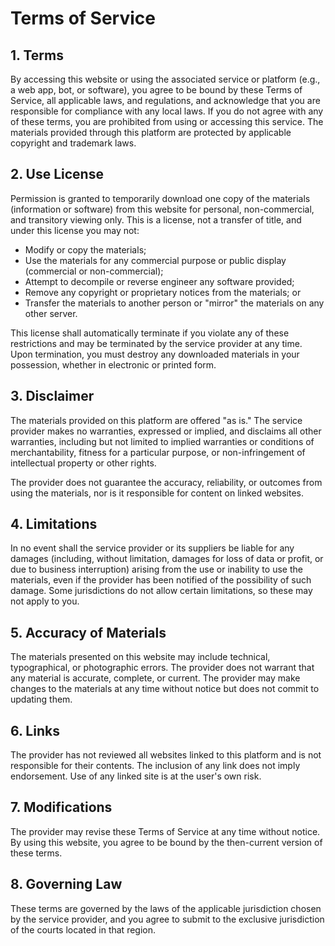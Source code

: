 # Terms of Service

## 1. Terms

By accessing this website or using the associated service or platform (e.g., a web app, bot, or software), you agree to be bound by these Terms of Service, all applicable laws, and regulations, and acknowledge that you are responsible for compliance with any local laws. If you do not agree with any of these terms, you are prohibited from using or accessing this service. The materials provided through this platform are protected by applicable copyright and trademark laws.

## 2. Use License

Permission is granted to temporarily download one copy of the materials (information or software) from this website for personal, non-commercial, and transitory viewing only. This is a license, not a transfer of title, and under this license you may not:

- Modify or copy the materials;
- Use the materials for any commercial purpose or public display (commercial or non-commercial);
- Attempt to decompile or reverse engineer any software provided;
- Remove any copyright or proprietary notices from the materials; or
- Transfer the materials to another person or "mirror" the materials on any other server.

This license shall automatically terminate if you violate any of these restrictions and may be terminated by the service provider at any time. Upon termination, you must destroy any downloaded materials in your possession, whether in electronic or printed form.

## 3. Disclaimer

The materials provided on this platform are offered "as is." The service provider makes no warranties, expressed or implied, and disclaims all other warranties, including but not limited to implied warranties or conditions of merchantability, fitness for a particular purpose, or non-infringement of intellectual property or other rights.

The provider does not guarantee the accuracy, reliability, or outcomes from using the materials, nor is it responsible for content on linked websites.

## 4. Limitations

In no event shall the service provider or its suppliers be liable for any damages (including, without limitation, damages for loss of data or profit, or due to business interruption) arising from the use or inability to use the materials, even if the provider has been notified of the possibility of such damage. Some jurisdictions do not allow certain limitations, so these may not apply to you.

## 5. Accuracy of Materials

The materials presented on this website may include technical, typographical, or photographic errors. The provider does not warrant that any material is accurate, complete, or current. The provider may make changes to the materials at any time without notice but does not commit to updating them.

## 6. Links

The provider has not reviewed all websites linked to this platform and is not responsible for their contents. The inclusion of any link does not imply endorsement. Use of any linked site is at the user's own risk.

## 7. Modifications

The provider may revise these Terms of Service at any time without notice. By using this website, you agree to be bound by the then-current version of these terms.

## 8. Governing Law

These terms are governed by the laws of the applicable jurisdiction chosen by the service provider, and you agree to submit to the exclusive jurisdiction of the courts located in that region.

